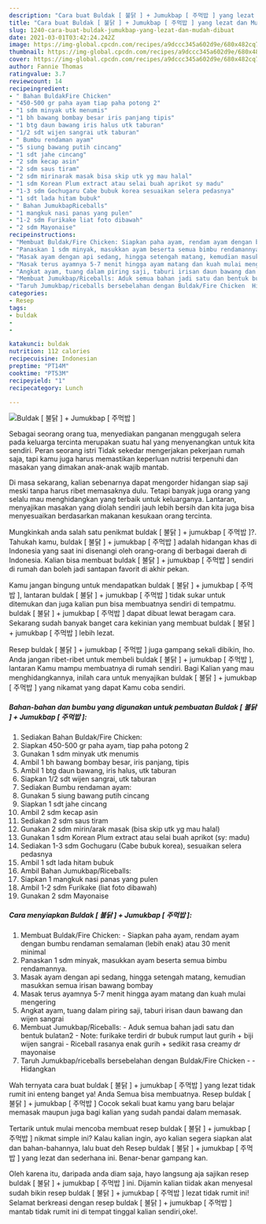 ```yaml
---
description: "Cara buat Buldak [ 불닭 ] + Jumukbap [ 주먹밥 ] yang lezat dan Mudah Dibuat"
title: "Cara buat Buldak [ 불닭 ] + Jumukbap [ 주먹밥 ] yang lezat dan Mudah Dibuat"
slug: 1240-cara-buat-buldak-jumukbap-yang-lezat-dan-mudah-dibuat
date: 2021-03-01T03:42:24.242Z
image: https://img-global.cpcdn.com/recipes/a9dccc345a602d9e/680x482cq70/buldak-불닭-jumukbap-주먹밥-foto-resep-utama.jpg
thumbnail: https://img-global.cpcdn.com/recipes/a9dccc345a602d9e/680x482cq70/buldak-불닭-jumukbap-주먹밥-foto-resep-utama.jpg
cover: https://img-global.cpcdn.com/recipes/a9dccc345a602d9e/680x482cq70/buldak-불닭-jumukbap-주먹밥-foto-resep-utama.jpg
author: Fannie Thomas
ratingvalue: 3.7
reviewcount: 14
recipeingredient:
- " Bahan BuldakFire Chicken"
- "450-500 gr paha ayam tiap paha potong 2"
- "1 sdm minyak utk menumis"
- "1 bh bawang bombay besar iris panjang tipis"
- "1 btg daun bawang iris halus utk taburan"
- "1/2 sdt wijen sangrai utk taburan"
- " Bumbu rendaman ayam"
- "5 siung bawang putih cincang"
- "1 sdt jahe cincang"
- "2 sdm kecap asin"
- "2 sdm saus tiram"
- "2 sdm mirinarak masak bisa skip utk yg mau halal"
- "1 sdm Korean Plum extract atau selai buah aprikot sy madu"
- "1-3 sdm Gochugaru Cabe bubuk korea sesuaikan selera pedasnya"
- "1 sdt lada hitam bubuk"
- " Bahan JumukbapRiceballs"
- "1 mangkuk nasi panas yang pulen"
- "1-2 sdm Furikake liat foto dibawah"
- "2 sdm Mayonaise"
recipeinstructions:
- "Membuat Buldak/Fire Chicken: Siapkan paha ayam, rendam ayam dengan bumbu rendaman semalaman (lebih enak) atau 30 menit minimal"
- "Panaskan 1 sdm minyak, masukkan ayam beserta semua bimbu rendamannya."
- "Masak ayam dengan api sedang, hingga setengah matang, kemudian masukkan semua irisan bawang bombay"
- "Masak terus ayamnya 5-7 menit hingga ayam matang dan kuah mulai mengering"
- "Angkat ayam, tuang dalam piring saji, taburi irisan daun bawang dan wijen sangrai"
- "Membuat Jumukbap/Riceballs: Aduk semua bahan jadi satu dan bentuk bulatan2 Note: furikake terdiri dr bubuk rumput laut gurih + biji wijen sangrai Riceball rasanya enak gurih + sedikit rasa creamy dr mayonaise"
- "Taruh Jumukbap/riceballs bersebelahan dengan Buldak/Fire Chicken  Hidangkan"
categories:
- Resep
tags:
- buldak
- 
- 

katakunci: buldak   
nutrition: 112 calories
recipecuisine: Indonesian
preptime: "PT14M"
cooktime: "PT53M"
recipeyield: "1"
recipecategory: Lunch

---
```



![Buldak [ 불닭 ] + Jumukbap [ 주먹밥 ]](https://img-global.cpcdn.com/recipes/a9dccc345a602d9e/680x482cq70/buldak-불닭-jumukbap-주먹밥-foto-resep-utama.jpg)

Sebagai seorang orang tua, menyediakan panganan menggugah selera pada keluarga tercinta merupakan suatu hal yang menyenangkan untuk kita sendiri. Peran seorang istri Tidak sekedar mengerjakan pekerjaan rumah saja, tapi kamu juga harus memastikan keperluan nutrisi terpenuhi dan masakan yang dimakan anak-anak wajib mantab.

Di masa  sekarang, kalian sebenarnya dapat mengorder hidangan siap saji meski tanpa harus ribet memasaknya dulu. Tetapi banyak juga orang yang selalu mau menghidangkan yang terbaik untuk keluarganya. Lantaran, menyajikan masakan yang diolah sendiri jauh lebih bersih dan kita juga bisa menyesuaikan berdasarkan makanan kesukaan orang tercinta. 



Mungkinkah anda salah satu penikmat buldak [ 불닭 ] + jumukbap [ 주먹밥 ]?. Tahukah kamu, buldak [ 불닭 ] + jumukbap [ 주먹밥 ] adalah hidangan khas di Indonesia yang saat ini disenangi oleh orang-orang di berbagai daerah di Indonesia. Kalian bisa membuat buldak [ 불닭 ] + jumukbap [ 주먹밥 ] sendiri di rumah dan boleh jadi santapan favorit di akhir pekan.

Kamu jangan bingung untuk mendapatkan buldak [ 불닭 ] + jumukbap [ 주먹밥 ], lantaran buldak [ 불닭 ] + jumukbap [ 주먹밥 ] tidak sukar untuk ditemukan dan juga kalian pun bisa membuatnya sendiri di tempatmu. buldak [ 불닭 ] + jumukbap [ 주먹밥 ] dapat dibuat lewat beragam cara. Sekarang sudah banyak banget cara kekinian yang membuat buldak [ 불닭 ] + jumukbap [ 주먹밥 ] lebih lezat.

Resep buldak [ 불닭 ] + jumukbap [ 주먹밥 ] juga gampang sekali dibikin, lho. Anda jangan ribet-ribet untuk membeli buldak [ 불닭 ] + jumukbap [ 주먹밥 ], lantaran Kamu mampu membuatnya di rumah sendiri. Bagi Kalian yang mau menghidangkannya, inilah cara untuk menyajikan buldak [ 불닭 ] + jumukbap [ 주먹밥 ] yang nikamat yang dapat Kamu coba sendiri.

<!--inarticleads1-->

##### Bahan-bahan dan bumbu yang digunakan untuk pembuatan Buldak [ 불닭 ] + Jumukbap [ 주먹밥 ]:

1. Sediakan  Bahan Buldak/Fire Chicken:
1. Siapkan 450-500 gr paha ayam, tiap paha potong 2
1. Gunakan 1 sdm minyak utk menumis
1. Ambil 1 bh bawang bombay besar, iris panjang, tipis
1. Ambil 1 btg daun bawang, iris halus, utk taburan
1. Siapkan 1/2 sdt wijen sangrai, utk taburan
1. Sediakan  Bumbu rendaman ayam:
1. Gunakan 5 siung bawang putih cincang
1. Siapkan 1 sdt jahe cincang
1. Ambil 2 sdm kecap asin
1. Sediakan 2 sdm saus tiram
1. Gunakan 2 sdm mirin/arak masak (bisa skip utk yg mau halal)
1. Gunakan 1 sdm Korean Plum extract atau selai buah aprikot (sy: madu)
1. Sediakan 1-3 sdm Gochugaru (Cabe bubuk korea), sesuaikan selera pedasnya
1. Ambil 1 sdt lada hitam bubuk
1. Ambil  Bahan Jumukbap/Riceballs:
1. Siapkan 1 mangkuk nasi panas yang pulen
1. Ambil 1-2 sdm Furikake (liat foto dibawah)
1. Gunakan 2 sdm Mayonaise




<!--inarticleads2-->

##### Cara menyiapkan Buldak [ 불닭 ] + Jumukbap [ 주먹밥 ]:

1. Membuat Buldak/Fire Chicken: - Siapkan paha ayam, rendam ayam dengan bumbu rendaman semalaman (lebih enak) atau 30 menit minimal
1. Panaskan 1 sdm minyak, masukkan ayam beserta semua bimbu rendamannya.
1. Masak ayam dengan api sedang, hingga setengah matang, kemudian masukkan semua irisan bawang bombay
1. Masak terus ayamnya 5-7 menit hingga ayam matang dan kuah mulai mengering
1. Angkat ayam, tuang dalam piring saji, taburi irisan daun bawang dan wijen sangrai
1. Membuat Jumukbap/Riceballs: - Aduk semua bahan jadi satu dan bentuk bulatan2 - Note: furikake terdiri dr bubuk rumput laut gurih + biji wijen sangrai - Riceball rasanya enak gurih + sedikit rasa creamy dr mayonaise
1. Taruh Jumukbap/riceballs bersebelahan dengan Buldak/Fire Chicken -  - Hidangkan




Wah ternyata cara buat buldak [ 불닭 ] + jumukbap [ 주먹밥 ] yang lezat tidak rumit ini enteng banget ya! Anda Semua bisa membuatnya. Resep buldak [ 불닭 ] + jumukbap [ 주먹밥 ] Cocok sekali buat kamu yang baru belajar memasak maupun juga bagi kalian yang sudah pandai dalam memasak.

Tertarik untuk mulai mencoba membuat resep buldak [ 불닭 ] + jumukbap [ 주먹밥 ] nikmat simple ini? Kalau kalian ingin, ayo kalian segera siapkan alat dan bahan-bahannya, lalu buat deh Resep buldak [ 불닭 ] + jumukbap [ 주먹밥 ] yang lezat dan sederhana ini. Benar-benar gampang kan. 

Oleh karena itu, daripada anda diam saja, hayo langsung aja sajikan resep buldak [ 불닭 ] + jumukbap [ 주먹밥 ] ini. Dijamin kalian tiidak akan menyesal sudah bikin resep buldak [ 불닭 ] + jumukbap [ 주먹밥 ] lezat tidak rumit ini! Selamat berkreasi dengan resep buldak [ 불닭 ] + jumukbap [ 주먹밥 ] mantab tidak rumit ini di tempat tinggal kalian sendiri,oke!.

